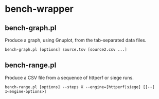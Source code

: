 bench-wrapper
=============

## bench-graph.pl

Produce a graph, using Gnuplot, from the tab-separated data files.

`bench-graph.pl [options] source.tsv [source2.csv ...]`

## bench-range.pl

Produce a CSV file from a sequence of httperf or siege runs.

`bench-range.pl [options] --steps X --engine=[httperf|siege] [[--] I<engine-options>]`
